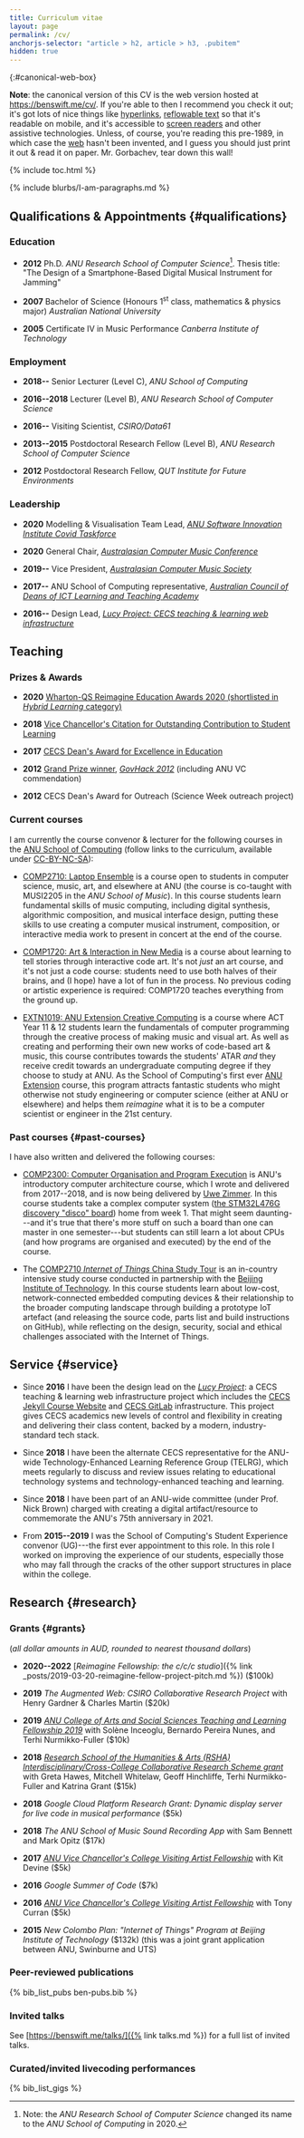 ```yaml
---
title: Curriculum vitae
layout: page
permalink: /cv/
anchorjs-selector: "article > h2, article > h3, .pubitem"
hidden: true
---
```


<style>
#canonical-web-box {
  display: none;
}

@media print {
  header,footer {
    display: none;
  }
  #toc h2 {
    text-align: left;
    font-weight: 900;
    color: #666;
    background-color: unset;
  }
  main {
    font-size: 12px;
    padding: 12px;
  }
  .bibliography {
    font-size: 90%;
  }
  #canonical-web-box {
    display: initial;
  }
}
</style>

{:#canonical-web-box}

**Note**: the canonical version of this CV is the web version hosted at
<https://benswift.me/cv/>. If you're able to then I recommend you check it out;
it's got lots of nice things like
[hyperlinks](https://en.wikipedia.org/wiki/Hyperlink), [reflowable
text](https://en.wikipedia.org/wiki/Reflowable_document) so that it's readable
on mobile, and it's accessible to [screen
readers](https://en.wikipedia.org/wiki/Screen_reader) and other assistive
technologies. Unless, of course, you're reading this pre-1989, in which case the
[web](https://en.wikipedia.org/wiki/World_Wide_Web) hasn't been invented, and I
guess you should just print it out & read it on paper. Mr. Gorbachev, tear down
this wall!

{% include toc.html %}

{% include blurbs/I-am-paragraphs.md %}

## Qualifications & Appointments {#qualifications}

### Education

- **2012** Ph.D. _ANU Research School of Computer Science_[^soco-name-change].
  Thesis title: "The Design of a Smartphone-Based Digital Musical Instrument for
  Jamming"

- **2007** Bachelor of Science (Honours 1<sup>st</sup> class, mathematics & physics
  major) _Australian National University_

- **2005** Certificate IV in Music Performance _Canberra Institute of
  Technology_

### Employment

- **2018--** Senior Lecturer (Level C), _ANU School of Computing_

- **2016--2018** Lecturer (Level B), _ANU Research School of Computer Science_

- **2016--** Visiting Scientist, _CSIRO/Data61_

- **2013--2015** Postdoctoral Research Fellow (Level B), _ANU Research School of
  Computer Science_

- **2012** Postdoctoral Research Fellow, _QUT Institute for Future Environments_

[^soco-name-change]:
    Note: the _ANU Research School of Computer Science_ changed its name to the
    _ANU School of Computing_ in 2020.

### Leadership

- **2020** Modelling & Visualisation Team Lead, [_ANU Software Innovation
  Institute Covid Taskforce_](https://sii.anu.edu.au/)

- **2020** General Chair, [_Australasian Computer Music
  Conference_](http://acmc2020.com)

- **2019--** Vice President, [_Australasian Computer Music
  Society_](https://computermusic.org.au/committee/)

- **2017--** ANU School of Computing representative, [_Australian Council of
  Deans of ICT Learning and Teaching
  Academy_](https://acdict.edu.au/category/alta/)

- **2016--** Design Lead, [_Lucy Project: CECS teaching & learning web
  infrastructure_](#service)

## Teaching

### Prizes & Awards

- **2020** [Wharton-QS Reimagine Education Awards 2020 (shortlisted in _Hybrid
  Learning_ category)](https://www.reimagine-education.com)

- **2018** [Vice Chancellor's Citation for Outstanding Contribution to
  Student Learning](https://services.anu.edu.au/education-support/awards-grants/recognising-excellence-vice-chancellors-awards-for-excellence-in)

- **2017** [CECS Dean's Award for Excellence in
  Education](https://cecs.anu.edu.au/staff/winners-2017-cecs-deans-awards-excellence-education)

- **2012** [Grand Prize
  winner](https://www.canberratimes.com.au/story/6169425/action-men-save-our-history/),
  [_GovHack 2012_](https://govhack.org) (including ANU VC commendation)

- **2012** CECS Dean's Award for Outreach (Science Week outreach project)

### Current courses

I am currently the course convenor & lecturer for the following courses in the
[ANU School of Computing](https://cs.anu.edu.au/courses/comp2300/) (follow links
to the curriculum, available under
[CC-BY-NC-SA](https://creativecommons.org/licenses/by-nc-sa/4.0/)):

- [COMP2710: Laptop Ensemble](https://cs.anu.edu.au/courses/comp2710-lens/) is a
  course open to students in computer science, music, art, and elsewhere at ANU
  (the course is co-taught with MUSI2205 in the _ANU School of Music_). In this
  course students learn fundamental skills of music computing, including digital
  synthesis, algorithmic composition, and musical interface design, putting
  these skills to use creating a computer musical instrument, composition, or
  interactive media work to present in concert at the end of the course.

- [COMP1720: Art & Interaction in New
  Media](https://cs.anu.edu.au/courses/comp1720/) is a course about learning to
  tell stories through interactive code art. It's not _just_ an art course, and
  it's not just a code course: students need to use both halves of their brains,
  and (I hope) have a lot of fun in the process. No previous coding or artistic
  experience is required: COMP1720 teaches everything from the ground up.

- [EXTN1019: ANU Extension Creative
  Computing](https://cs.anu.edu.au/code-creativity-culture/creative-computing/)
  is a course where ACT Year 11 & 12 students learn the fundamentals of computer
  programming through the creative process of making music and visual art. As
  well as creating and performing their own new works of code-based art & music,
  this course contributes towards the students' ATAR _and_ they receive credit
  towards an undergraduate computing degree if they choose to study at ANU. As
  the School of Computing's first ever [ANU
  Extension](https://extension.anu.edu.au) course, this program attracts
  fantastic students who might otherwise not study engineering or computer
  science (either at ANU or elsewhere) and helps them _reimagine_ what it is to
  be a computer scientist or engineer in the 21st century.

### Past courses {#past-courses}

I have also written and delivered the following courses:

- [COMP2300: Computer Organisation and Program
  Execution](https://cs.anu.edu.au/courses/comp2300/) is ANU's introductory
  computer architecture course, which I wrote and delivered from 2017--2018,
  and is now being delivered by [Uwe
  Zimmer](https://researchers.anu.edu.au/researchers/zimmer-ur). In this course
  students take a complex computer system ([the STM32L476G discovery "disco"
  board](http://www.st.com/en/evaluation-tools/32l476gdiscovery.html)) home from
  week 1. That might seem daunting---and it's true that there's more stuff on
  such a board than one can master in one semester---but students can still
  learn a lot about CPUs (and how programs are organised and executed) by the
  end of the course.

- The [COMP2710 _Internet of Things_ China Study
  Tour](https://cs.anu.edu.au/courses/china-study-tour/) is an in-country
  intensive study course conducted in partnership with the [Beijing Institute of
  Technology](http://english.bit.edu.cn/). In this course students learn about
  low-cost, network-connected embedded computing devices & their relationship to
  the broader computing landscape through building a prototype IoT artefact (and
  releasing the source code, parts list and build instructions on GitHub), while
  reflecting on the design, security, social and ethical challenges associated
  with the Internet of Things.

## Service {#service}

- Since **2016** I have been the design lead on the [_Lucy
  Project_](https://gitlab.cecs.anu.edu.au/lucy): a CECS teaching & learning web
  infrastructure project which includes the [CECS Jekyll Course
  Website](https://cs.anu.edu.au/pages/docs/gitlab-pages/) and [CECS
  GitLab](https://gitlab.cecs.anu.edu.au) infrastructure. This project gives
  CECS academics new levels of control and flexibility in creating and
  delivering their class content, backed by a modern, industry-standard tech
  stack.

- Since **2018** I have been the alternate CECS representative for the ANU-wide
  Technology-Enhanced Learning Reference Group (TELRG), which meets regularly to
  discuss and review issues relating to educational technology systems and
  technology-enhanced teaching and learning.

- Since **2018** I have been part of an ANU-wide committee (under Prof. Nick
  Brown) charged with creating a digital artifact/resource to commemorate the
  ANU's 75th anniversary in 2021.

- From **2015--2019** I was the School of Computing's Student Experience
  convenor (UG)---the first ever appointment to this role. In this role I worked
  on improving the experience of our students, especially those who may fall
  through the cracks of the other support structures in place within the
  college.

## Research {#research}

### Grants {#grants}

(_all dollar amounts in AUD, rounded to nearest thousand dollars_)

- **2020--2022** [_Reimagine Fellowship: the c/c/c studio_]({% link
  _posts/2019-03-20-reimagine-fellow-project-pitch.md %}) ($100k)

- **2019** _The Augmented Web: CSIRO Collaborative Research Project_ with Henry
  Gardner & Charles Martin ($20k)

- **2019** [_ANU College of Arts and Social Sciences Teaching and Learning
  Fellowship
  2019_](https://www.anu.edu.au/news/all-news/studying-the-sounds-of-language)
  with Solène Inceoglu, Bernardo Pereira Nunes, and Terhi Nurmikko-Fuller ($10k)

- **2018** [_Research School of the Humanities & Arts (RSHA)
  Interdisciplinary/Cross-College Collaborative Research Scheme
  grant_](https://cass.anu.edu.au/news/mapping-greek-myths) with Greta Hawes,
  Mitchell Whitelaw, Geoff Hinchliffe, Terhi Nurmikko-Fuller and Katrina Grant
  ($15k)

- **2018** _Google Cloud Platform Research Grant: Dynamic display server for
  live code in musical performance_ ($5k)

- **2018** _The ANU School of Music Sound Recording App_ with Sam Bennett and
  Mark Opitz ($17k)

- **2017** [_ANU Vice Chancellor's College Visiting Artist
  Fellowship_](https://soad.cass.anu.edu.au/events/fellows-vice-chancellors-fellowship-scheme-exhibition-2018)
  with Kit Devine ($5k)

- **2016** _Google Summer of Code_ ($7k)

- **2016** [_ANU Vice Chancellor's College Visiting Artist
  Fellowship_](https://soad.cass.anu.edu.au/events/fellows-vice-chancellors-fellowship-scheme-exhibition-2018)
  with Tony Curran ($5k)

- **2015** _New Colombo Plan: "Internet of Things" Program at Beijing Institute
  of Technology_ ($132k) (this was a joint grant application between ANU,
  Swinburne and UTS)

### Peer-reviewed publications

{% bib_list_pubs ben-pubs.bib %}

### Invited talks

See [https://benswift.me/talks/]({% link talks.md %}) for a full list of invited
talks.

### Curated/invited livecoding performances

{% bib_list_gigs %}
